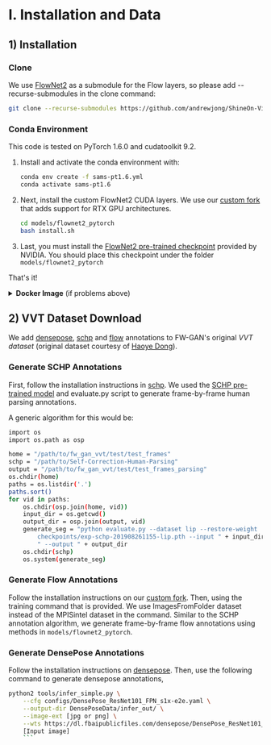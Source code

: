 # I.  Installation and Data


## 1) Installation

### Clone
We use [FlowNet2](https://github.com/NVIDIA/flownet2-pytorch) as a submodule for the 
Flow layers, so please add --recurse-submodules in the clone command:
```bash
git clone --recurse-submodules https://github.com/andrewjong/ShineOn-Virtual-Tryon.git
```

### Conda Environment
This code is tested on PyTorch 1.6.0 and cudatoolkit 9.2. 

<!---
Our system CUDA _driver_ is 10.1, though any 10.x CUDA driver should work. This code 
will NOT work if your system's CUDA driver is 9.x.
-->

1) Install and activate the conda environment with:
    ```bash
    conda env create -f sams-pt1.6.yml
    conda activate sams-pt1.6
    ```
2) Next, install the custom FlowNet2 CUDA layers. We use our 
[custom fork](https://github.com/andrewjong/flownet2-pytorch-1.0.1-with-CUDA-10) that 
adds support for RTX GPU architectures.
    ```bash
   cd models/flownet2_pytorch
   bash install.sh
    ```
   
3) Last, you must install the [FlowNet2 pre-trained checkpoint](https://drive.google.com/file/d/1hF8vS6YeHkx3j2pfCeQqqZGwA_PJq_Da/view)
   provided by NVIDIA. You should place this checkpoint under the folder `models/flownet2_pytorch`


That's it!


<details>
    <summary><b>Docker Image</b> (if problems above)</summary>
<br>
TODO: double check this works    
Having trouble with the conda install? You can try our provided [Docker Image](https://hub.docker.com/r/andrewjong/2021-wacv).

1) If you don't have Docker installed, follow NVIDIA's [Docker install guide](https://github.com/NVIDIA/nvidia-docker#getting-started).

2) Pull and run the image via:
    ```bash
    docker run -it \
    --name 2021-wacv \
    -v /PATH/TO/PROJECT_DIR:/2021-wacv-video-vton  \
    -v /data_hdd/fw_gan_vvt/:/data_hdd/fw_gan_vvt/ \
    -v /PATH_TO_WARP-CLOTH/:/data_hdd/fw_gan_vvt/train/warp-cloth \
    --gpus all --shm-size 8G \
    andrewjong/2021-wacv:latest /bin/bash
    ```
    
    And once within the Docker container, run `conda activate sams-pt1.6`.
    
</details>


## 2) VVT Dataset Download
We add 
[densepose](https://github.com/facebookresearch/detectron2/tree/master/projects/DensePose), [schp](https://github.com/PeikeLi/Self-Correction-Human-Parsing) 
and 
[flow](https://github.com/NVIDIA/flownet2-pytorch)
annotations to FW-GAN's original _VVT dataset_ 
(original dataset courtesy of [Haoye Dong](http://www.scholat.com/donghaoye)).

### Generate SCHP Annotations

First, follow the installation instructions in [schp](https://github.com/PeikeLi/Self-Correction-Human-Parsing).
We used the [SCHP pre-trained model](https://drive.google.com/drive/folders/1uOaQCpNtosIjEL2phQKEdiYd0Td18jNo) and 
evaluate.py script to generate frame-by-frame human parsing annotations.

A generic algorithm for this would be:
```bash
import os
import os.path as osp

home = "/path/to/fw_gan_vvt/test/test_frames"
schp = "/path/to/Self-Correction-Human-Parsing"
output = "/path/to/fw_gan_vvt/test/test_frames_parsing"
os.chdir(home)
paths = os.listdir('.')
paths.sort()
for vid in paths:
    os.chdir(osp.join(home, vid))
    input_dir = os.getcwd()
    output_dir = osp.join(output, vid)
    generate_seg = "python evaluate.py --dataset lip --restore-weight 
        checkpoints/exp-schp-201908261155-lip.pth --input " + input_dir + 
        " --output " + output_dir
    os.chdir(schp)
    os.system(generate_seg)
```
### Generate Flow Annotations
Follow the installation instructions on our [custom fork](https://github.com/andrewjong/flownet2-pytorch-1.0.1-with-CUDA-10).
Then, using the training command that is provided. We use ImagesFromFolder dataset instead of the MPISintel dataset
in the command. Similar to the SCHP annotation algorithm, we generate frame-by-frame flow annotations using methods in
`models/flownet2_pytorch`.


### Generate DensePose Annotations
Follow the installation instructions on [densepose](https://github.com/facebookresearch/DensePose). 
Then, use the following command to generate densepose annotations,
```bash
python2 tools/infer_simple.py \
    --cfg configs/DensePose_ResNet101_FPN_s1x-e2e.yaml \
    --output-dir DensePoseData/infer_out/ \
    --image-ext [jpg or png] \
    --wts https://dl.fbaipublicfiles.com/densepose/DensePose_ResNet101_FPN_s1x-e2e.pkl \
    [Input image]
    ```
